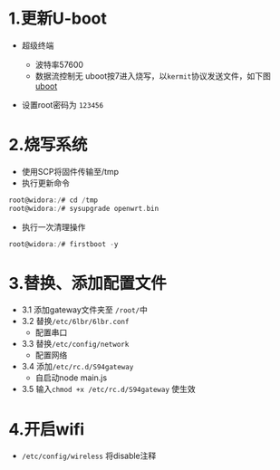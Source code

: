# 1.更新U-boot
- 超级终端 
	- 波特率57600
	- 数据流控制无
uboot按7进入烧写，以`kermit`协议发送文件，如下图
[uboot](../docs/pictures/uboot.png)

- 设置root密码为 `123456`

# 2.烧写系统
- 使用SCP将固件传输至/tmp
- 执行更新命令
```c
root@widora:/# cd /tmp
root@widora:/# sysupgrade openwrt.bin
```
- 执行一次清理操作
```c
root@widora:/# firstboot -y
```

# 3.替换、添加配置文件

- 3.1 添加gateway文件夹至 `/root/`中  
- 3.2 替换`/etc/6lbr/6lbr.conf`   
	- 配置串口	
- 3.3 替换`/etc/config/network`
	- 配置网络
- 3.4 添加`/etc/rc.d/S94gateway` 
	- 自启动node main.js 
- 3.5 输入`chmod +x /etc/rc.d/S94gateway`  使生效


# 4.开启wifi
- `/etc/config/wireless` 将disable注释
	